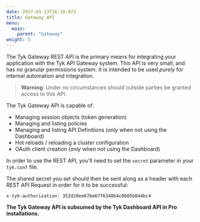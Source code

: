 ```yaml
---
date: 2017-03-23T16:18:07Z
title: Gateway API
menu:
  main:
    parent: "Gateway"
weight: 5 
---
```

The Tyk Gateway REST API is the primary means for integrating your application with the Tyk API Gateway system. This API is very small, and has no granular permissions system. It is intended to be used *purely* for internal automation and integration.

> **Warning**: Under no circumstances should outside parties be granted access to this API.

The Tyk Gateway API is capable of:

*   Managing session objects (token generation)
*   Managing and listing policies
*   Managing and listing API Definitions (*only* when not using the Dashboard)
*   Hot reloads / reloading a cluster configuration
*   OAuth client creation (*only* when not using the Dashboard)

In order to use the REST API, you'll need to set the `secret` parameter in your `tyk.conf` file.

The shared secret you set should then be sent along as a header with each REST API Request in order for it to be successful:

```{.copyWrapper}
x-tyk-authorization: 352d20ee67be67f6340b4c0605b044bc4
```

**The Tyk Gateway API is subsumed by the Tyk Dashboard API in Pro installations.**